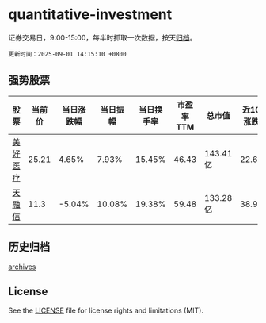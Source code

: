 # quantitative-investment

证券交易日，9:00-15:00，每半时抓取一次数据，按天[归档](archives)。

`更新时间：2025-09-01 14:15:10 +0800`

## 强势股票

|股票|当前价|当日涨跌幅|当日振幅|当日换手率|市盈率TTM|总市值|近10日涨跌幅|
|----|----|----|----|----|----|----|----|
|[美好医疗](https://xueqiu.com/S/SZ301363)|25.21|4.65%|7.93%|15.45%|46.43|143.41亿|22.62%|
|[天融信](https://xueqiu.com/S/SZ002212)|11.3|-5.04%|10.08%|19.38%|59.48|133.28亿|38.99%|

## 历史归档

[archives](archives)

## License

See the [LICENSE](LICENSE) file for license rights and limitations (MIT).